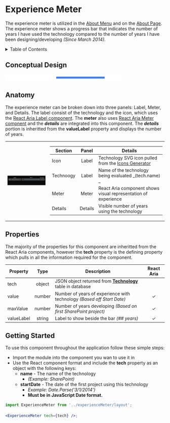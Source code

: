 # Experience Meter

The experience meter is utilized in the [About Menu](../header/aboutMenu.jsx) and on the [About Page](../about/page.jsx). The experience meter shows a progress bar that indicates the number of years I have used the technology compared to the number of years I have been designing/developing _(Since March 2014)_.

<!-- TABLE OF CONTENTS -->
<details>
  <summary>Table of Contents</summary>
  <ol>
    <li><a href="#conceptual-design">Conceptual Design</a></li>
    <li><a href="#anatomy">Anatomy</a></li>
    <li><a href="#properties">Properties</a></li>
    <li><a href="#getting-started">Getting Started</a></li>
  </ol>
</details>

## Conceptual Design

![Experience Meter](/img/ExperienceMeter.png)

## Anatomy

The experience meter can be broken down into three panels: Label, Meter, and Details. The label consist of the technology and the icon, which uses the [React Aria Label component](https://react-spectrum.adobe.com/react-aria/forms.html#labels-and-help-text). The **meter** also uses [React Aria Meter compnent](https://react-spectrum.adobe.com/react-aria/ProgressBar.html#meter) and the _**details**_ are integrated into this component. The _**details**_ portion is inheritted from the **valueLabel** property and displays the number of years.

<table>
<tr><td>

![Experience Meter Anatomy](/img/ExperienceMeterAnatomy.png)

</td><td>

| Section   |  Panel  | Details                                                                   |
| --------- | :-----: | ------------------------------------------------------------------------- |
| Icon      |  Label  | Technology SVG icon pulled from the [Icons Generator](../icons/README.md) |
| Technoogy |  Label  | Name of the technology being evaluated _(tech.name) _                     |
| Meter     |  Meter  | React Aria component shows visual representation of experience            |
| Details   | Details | Visible number of years using the technology                              |

</td></tr>
</table>

## Properties

The majority of the properties for this component are inheritted from the React Aria components, however the **tech** property is the defining property which pulls in all the information required for the component.

| Property   |  Type  | Description                                                              | React Aria |
| ---------- | :----: | ------------------------------------------------------------------------ | :--------: |
| tech       | object | JSON object returned from **[Technology](/README.md)** table in database |            |
| value      | number | Number of years of experience with technology _(Based off Start Date)_   |     ✓      |
| maxValue   | number | Number of years developing _(Based on first SharePoint project)_         |     ✓      |
| valueLabel | string | Label to show beside the bar _(## years)_                                |     ✓      |

## Getting Started

To use this component throughout the application follow these simple steps:

- Import the module into the component you wan to use it in
- Use the React component format and include the **tech** property as an object with the following keys:
  - **name** - The name of the technology
    - _(Example: SharePoint)_
  - **startDate** - The date of the first project using this technology
    - _Example: Date.Parse('3/1/2014')_
    - **Must be in JavaScript Date format.**

```jsx
import ExperienceMeter from '../experienceMeter/layout';

<ExperienceMeter tech={tech} />;
```
